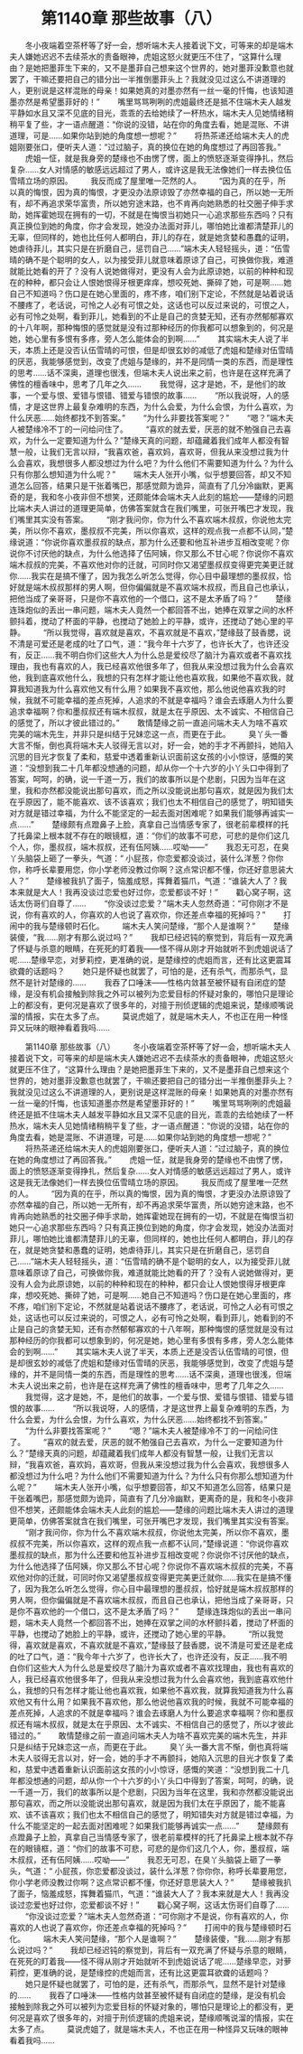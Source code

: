 # 　　第1140章 那些故事（八）
　　冬小夜端着空茶杯等了好一会，想听端木夫人接着说下文，可等来的却是端木夫人嫌她迟迟不去续茶水的责备眼神，虎姐这怒火就更压不住了，“这算什么理由？是她把墨菲生下来的，又不是墨菲自己想来这个世界的，她对墨菲没歉意也就罢了，干嘛还要把自己的错分出一半推倒墨菲头上？我就没见过这么不讲道理的人，更别说是这样混账的母亲！如果她真的对墨亦然有一丝一毫的忏悔，也该知道墨亦然是希望墨菲好的！”
　　嘴里骂骂咧咧的虎姐最终还是抵不住端木夫人越发平静如水且又深不见底的目光，乖乖的去给她续了一杯热水，端木夫人见她情绪稍稍平复了些，才一语点醒道：“你说的没错，站在你的角度去看，她是混账、不讲道理，可是……如果你站到她的角度想一想呢？”
　　将热茶递还给端木夫人的虎姐刚要张口，便听夫人道：“过过脑子，真的换位在她的角度想过了再回答我。”
　　虎姐一怔，就是我身旁的楚缘也不由愣了愣，面上的愤怒逐渐变得挣扎，然后复杂……女人对情感的敏感远远超过了男人，或许这是我无法像她们一样去换位伍雪晴立场的原因。
　　我反而成了屋里唯一茫然的人。
　　“因为真的在乎，所以真的悔恨，因为真的悔恨，才更没办法原谅毁了亦然幸福的自己，所以她一无所有，却不再追求荣华富贵，所以她穷途末路，也不肯再向她熟悉的社交圈子伸手求助，她挥霍她现在拥有的一切，不就是在悔恨当初她只一心追求那些东西吗？只有真正换位到她的角度，你才会发现，她没办法面对菲儿，哪怕她比谁都清楚菲儿的无辜，但同样的，她也比任何人都明白，菲儿的存在，就是她贪婪和愚蠢的证明，她虐待菲儿，其实只是在折磨自己，惩罚自己……”端木夫人轻轻摇头，道：“伍雪晴的确不是个聪明的女人，以为接受菲儿就意味着原谅了自己，可换做你我，难道就能比她看的开了？没有人说她做得对，更没有人会为此原谅她，以前的种种和现在的种种，都只会让人恨她恨得牙根更痒痒，想咬死她、撕碎了她，可是啊……她自己不知道吗？伤口是在她心里面的，疼不疼，咱们别下定论，不然就是站着说话不腰疼了，老话说，可怜之人必有可恨之处，这话也可以反过来说的，可恨之人，必有可怜之处啊，看到菲儿，她看到的不止是自己的贪婪无知，还有亦然郁郁寡欢的十八年啊，那种悔恨的感觉就是没有过那种经历的你我都可以想象到的，何况是她，她心里有多恨有多疼，旁人怎么能体会的到啊……”
　　其实端木夫人说了半天，本质上还是没否认伍雪晴的可恨，但是却很玄妙的减低了虎姐和楚缘对伍雪晴的厌恶，我能够感觉到，改变了虎姐与楚缘的，并不是同情一类的东西，而是理性的思考……话不深奥，道理也很浅，但端木夫人说出来之前，也许是在这样充满了佛性的檀香味中，思考了几年之久……
　　我觉得，这才是她，不，是他们的故事，一个爱与恨、爱错与恨错、错爱与错恨的故事……
　　“所以我说呀，人的感情，才是这世界上最复杂难明的东西，为什么会爱，为什么会恨，为什么喜欢，为什么厌恶……始终都找不到答案。”
　　“为什么非要找答案呢？”
　　“嗯？”端木夫人被楚缘冷不丁的一问给问住了。
　　“喜欢的就去爱，厌恶的就不勉强自己去喜欢，为什么一定要知道为什么？”楚缘天真的问题，却蕴藏着我们成年人都没有智慧一般，让我们无言以辩，“我喜欢爸，喜欢妈，喜欢哥，但我从来没想过我为什么会喜欢，我想很多人都没想过为什么吧？为什么他们不需要知道为什么？为什么只有你那么想知道为什么呢？”
　　端木夫人张开小嘴，似乎想要回答，却又不知道怎么回答，结果只是干张着嘴巴，那感觉颇为诡异，简直有了几分冷幽默，更离奇的是，我和冬小夜非但不想笑，还颇能体会端木夫人此刻的尴尬——楚缘的问题比端木夫人讲过的道理更简单，仿佛答案就含在我们嘴里，可张开嘴巴才发现，我们嘴里其实没有答案。
　　“刚才我问你，你为什么不喜欢端木叔叔，你说他太完美，所以你不喜欢，墨叔叔不完美，所以你喜欢，这样的观点我一点都不认同，”楚缘说道：“你说你喜欢墨叔叔的缺点，那为什么还要和他互补进步互相改变呢？你说你不讨厌他的缺点，为什么他选择了伍阿姨，你又那么不甘心呢？你说你不喜欢端木叔叔的完美，不喜欢他对你的迁就，可同时你又渴望墨叔叔变得更完美更迁就你……我实在是搞不懂了，因为我怎么听怎么觉得，你心目中最理想的墨叔叔，恰好就是端木叔叔那样的男人啊，但你偏偏就是不喜欢端木叔叔，而且自己也承认，把他当成了亲哥哥，只是你不喜欢他的一个借口，这不是太矛盾了吗？”
　　楚缘连珠炮似的丢出一串问题，端木夫人竟然一个都回答不出，她捧在双掌之间的水杯颤抖着，搅动了杯面的平静，也搅动了她脸上的平静，或许，还搅动了她心里的平静。
　　“所以我觉得，喜欢就是喜欢，不喜欢就是不喜欢，”楚缘鼓了鼓香腮，说不清是可爱还是老成的吐了口气，道：“我今年十六岁了，也许长大了，也许还没有，反正……我不明白你们这些大人为什么总是爱绞尽了脑汁为喜欢或者不喜欢找理由，我也有喜欢的人，我已经喜欢他很多年了，但我从来没想过我为什么会喜欢他，我到底喜欢他什么，我想的只有怎样才能让他也喜欢我，如果他不喜欢我，就算我知道我为什么喜欢他又有什么用？如果我不喜欢他，那么他说他喜欢我的时候，我就不可能幸福的差点死掉，人追求的不就是幸福吗？谁会去琢磨人为什么要追求幸福啊？你和墨叔叔还有端木叔叔，就是太在乎原因、太不诚实、不相信自己的感觉了，所以才彼此错过的。”
　　敢情楚缘之前一直追问端木夫人为啥不喜欢完美的端木先生，并非只是纠结于兄妹恋这一点，而更在于此。
　　臭丫头一番大言不惭，倒也真将端木夫人驳得无言以对，好一会，她的手才不再颤抖，她陷入沉思的目光才恢复了柔和，慈爱中透着重新认识面前这女孩的小小惊讶，感慨的笑道：“没想到我二十几年都没想通的问题，却从你一个十六岁的小丫头口中得到了答案，呵呵，的确，说一千道一万，我们的故事所以是个悲剧，只因为当年在这里，我和亦然都没能说出那句喜欢，而之所以没能说出那句喜欢，就是因为我们太在乎原因了，能不能喜欢、该不该喜欢；我们也太不相信自己的感觉了，明知错失对方就是错过幸福，为什么不能坚定的一起去面对困难呢？如果我们能够再诚实一点……”
　　楚缘颇有点蹬鼻子上脸，真拿自己当情感专家了，很老前辈模样的托了托鼻梁上根本就不存在的眼镜框，道：“你们的故事不可悲，可悲的是你们这几个人，你，墨叔叔，端木叔叔，还有伍阿姨……哎呦——”
　　我忍无可忍，在臭丫头脑袋上砸了一拳头，气道：“ 小屁孩，你恋爱都没谈过，装什么洋葱？你你你，称呼长辈要用您，你小学老师没教过你啊？这点常识都不懂，你还好意思装大人？”
　　楚缘被我扒了面子，恼羞成怒，挥舞着猫爪，气道：“谁装大人了？我本来就是大人！我再没谈过恋爱也好过你，恋爱都谈不好！”
　　戳心窝子啊，这话太伤哥们自尊了……
　　“你没谈过恋爱？”端木夫人忽然奇道：“可你刚才不是说，你有喜欢的人，你喜欢的人也说了喜欢你，你还差点幸福的死掉吗？”
　　打闹中的我与楚缘顿时石化。
　　端木夫人笑问楚缘，“那个人是谁啊？”
　　楚缘装傻，“我……刚才有那么说过吗？”
　　我却已经迟钝的察觉到，背后有一双充满了怀疑与杀意的眼睛，在死死的盯着我——怪不得从刚才开始就听不到虎姐说话了呢……楚缘早恋，对萝莉控，更准确的说，是楚缘控的虎姐而言，还有比这更震耳欲聋的话题吗？
　　她只是怀疑也就罢了，可怕的是，还有杀气，而那杀气，显然不是针对楚缘的……
　　我吞了口唾沫——性格内敛甚至被怀疑有自闭症的楚缘，是没有机会接触到除我之外可以被列为恋爱目标的怀疑对象的，哪怕只是理论上的都没有，更何况是喜欢了很多年的，对擅于刑侦逻辑的虎姐来说，楚缘顺嘴说溜的情报，实在太多了点。
　　莫说虎姐了，就是端木夫人，不也正在用一种怪异又玩味的眼神看着我吗……

　　第1140章 那些故事（八）
　　冬小夜端着空茶杯等了好一会，想听端木夫人接着说下文，可等来的却是端木夫人嫌她迟迟不去续茶水的责备眼神，虎姐这怒火就更压不住了，“这算什么理由？是她把墨菲生下来的，又不是墨菲自己想来这个世界的，她对墨菲没歉意也就罢了，干嘛还要把自己的错分出一半推倒墨菲头上？我就没见过这么不讲道理的人，更别说是这样混账的母亲！如果她真的对墨亦然有一丝一毫的忏悔，也该知道墨亦然是希望墨菲好的！”
　　嘴里骂骂咧咧的虎姐最终还是抵不住端木夫人越发平静如水且又深不见底的目光，乖乖的去给她续了一杯热水，端木夫人见她情绪稍稍平复了些，才一语点醒道：“你说的没错，站在你的角度去看，她是混账、不讲道理，可是……如果你站到她的角度想一想呢？”
　　将热茶递还给端木夫人的虎姐刚要张口，便听夫人道：“过过脑子，真的换位在她的角度想过了再回答我。”
　　虎姐一怔，就是我身旁的楚缘也不由愣了愣，面上的愤怒逐渐变得挣扎，然后复杂……女人对情感的敏感远远超过了男人，或许这是我无法像她们一样去换位伍雪晴立场的原因。
　　我反而成了屋里唯一茫然的人。
　　“因为真的在乎，所以真的悔恨，因为真的悔恨，才更没办法原谅毁了亦然幸福的自己，所以她一无所有，却不再追求荣华富贵，所以她穷途末路，也不肯再向她熟悉的社交圈子伸手求助，她挥霍她现在拥有的一切，不就是在悔恨当初她只一心追求那些东西吗？只有真正换位到她的角度，你才会发现，她没办法面对菲儿，哪怕她比谁都清楚菲儿的无辜，但同样的，她也比任何人都明白，菲儿的存在，就是她贪婪和愚蠢的证明，她虐待菲儿，其实只是在折磨自己，惩罚自己……”端木夫人轻轻摇头，道：“伍雪晴的确不是个聪明的女人，以为接受菲儿就意味着原谅了自己，可换做你我，难道就能比她看的开了？没有人说她做得对，更没有人会为此原谅她，以前的种种和现在的种种，都只会让人恨她恨得牙根更痒痒，想咬死她、撕碎了她，可是啊……她自己不知道吗？伤口是在她心里面的，疼不疼，咱们别下定论，不然就是站着说话不腰疼了，老话说，可怜之人必有可恨之处，这话也可以反过来说的，可恨之人，必有可怜之处啊，看到菲儿，她看到的不止是自己的贪婪无知，还有亦然郁郁寡欢的十八年啊，那种悔恨的感觉就是没有过那种经历的你我都可以想象到的，何况是她，她心里有多恨有多疼，旁人怎么能体会的到啊……”
　　其实端木夫人说了半天，本质上还是没否认伍雪晴的可恨，但是却很玄妙的减低了虎姐和楚缘对伍雪晴的厌恶，我能够感觉到，改变了虎姐与楚缘的，并不是同情一类的东西，而是理性的思考……话不深奥，道理也很浅，但端木夫人说出来之前，也许是在这样充满了佛性的檀香味中，思考了几年之久……
　　我觉得，这才是她，不，是他们的故事，一个爱与恨、爱错与恨错、错爱与错恨的故事……
　　“所以我说呀，人的感情，才是这世界上最复杂难明的东西，为什么会爱，为什么会恨，为什么喜欢，为什么厌恶……始终都找不到答案。”
　　“为什么非要找答案呢？”
　　“嗯？”端木夫人被楚缘冷不丁的一问给问住了。
　　“喜欢的就去爱，厌恶的就不勉强自己去喜欢，为什么一定要知道为什么？”楚缘天真的问题，却蕴藏着我们成年人都没有智慧一般，让我们无言以辩，“我喜欢爸，喜欢妈，喜欢哥，但我从来没想过我为什么会喜欢，我想很多人都没想过为什么吧？为什么他们不需要知道为什么？为什么只有你那么想知道为什么呢？”
　　端木夫人张开小嘴，似乎想要回答，却又不知道怎么回答，结果只是干张着嘴巴，那感觉颇为诡异，简直有了几分冷幽默，更离奇的是，我和冬小夜非但不想笑，还颇能体会端木夫人此刻的尴尬——楚缘的问题比端木夫人讲过的道理更简单，仿佛答案就含在我们嘴里，可张开嘴巴才发现，我们嘴里其实没有答案。
　　“刚才我问你，你为什么不喜欢端木叔叔，你说他太完美，所以你不喜欢，墨叔叔不完美，所以你喜欢，这样的观点我一点都不认同，”楚缘说道：“你说你喜欢墨叔叔的缺点，那为什么还要和他互补进步互相改变呢？你说你不讨厌他的缺点，为什么他选择了伍阿姨，你又那么不甘心呢？你说你不喜欢端木叔叔的完美，不喜欢他对你的迁就，可同时你又渴望墨叔叔变得更完美更迁就你……我实在是搞不懂了，因为我怎么听怎么觉得，你心目中最理想的墨叔叔，恰好就是端木叔叔那样的男人啊，但你偏偏就是不喜欢端木叔叔，而且自己也承认，把他当成了亲哥哥，只是你不喜欢他的一个借口，这不是太矛盾了吗？”
　　楚缘连珠炮似的丢出一串问题，端木夫人竟然一个都回答不出，她捧在双掌之间的水杯颤抖着，搅动了杯面的平静，也搅动了她脸上的平静，或许，还搅动了她心里的平静。
　　“所以我觉得，喜欢就是喜欢，不喜欢就是不喜欢，”楚缘鼓了鼓香腮，说不清是可爱还是老成的吐了口气，道：“我今年十六岁了，也许长大了，也许还没有，反正……我不明白你们这些大人为什么总是爱绞尽了脑汁为喜欢或者不喜欢找理由，我也有喜欢的人，我已经喜欢他很多年了，但我从来没想过我为什么会喜欢他，我到底喜欢他什么，我想的只有怎样才能让他也喜欢我，如果他不喜欢我，就算我知道我为什么喜欢他又有什么用？如果我不喜欢他，那么他说他喜欢我的时候，我就不可能幸福的差点死掉，人追求的不就是幸福吗？谁会去琢磨人为什么要追求幸福啊？你和墨叔叔还有端木叔叔，就是太在乎原因、太不诚实、不相信自己的感觉了，所以才彼此错过的。”
　　敢情楚缘之前一直追问端木夫人为啥不喜欢完美的端木先生，并非只是纠结于兄妹恋这一点，而更在于此。
　　臭丫头一番大言不惭，倒也真将端木夫人驳得无言以对，好一会，她的手才不再颤抖，她陷入沉思的目光才恢复了柔和，慈爱中透着重新认识面前这女孩的小小惊讶，感慨的笑道：“没想到我二十几年都没想通的问题，却从你一个十六岁的小丫头口中得到了答案，呵呵，的确，说一千道一万，我们的故事所以是个悲剧，只因为当年在这里，我和亦然都没能说出那句喜欢，而之所以没能说出那句喜欢，就是因为我们太在乎原因了，能不能喜欢、该不该喜欢；我们也太不相信自己的感觉了，明知错失对方就是错过幸福，为什么不能坚定的一起去面对困难呢？如果我们能够再诚实一点……”
　　楚缘颇有点蹬鼻子上脸，真拿自己当情感专家了，很老前辈模样的托了托鼻梁上根本就不存在的眼镜框，道：“你们的故事不可悲，可悲的是你们这几个人，你，墨叔叔，端木叔叔，还有伍阿姨……哎呦——”
　　我忍无可忍，在臭丫头脑袋上砸了一拳头，气道：“ 小屁孩，你恋爱都没谈过，装什么洋葱？你你你，称呼长辈要用您，你小学老师没教过你啊？这点常识都不懂，你还好意思装大人？”
　　楚缘被我扒了面子，恼羞成怒，挥舞着猫爪，气道：“谁装大人了？我本来就是大人！我再没谈过恋爱也好过你，恋爱都谈不好！”
　　戳心窝子啊，这话太伤哥们自尊了……
　　“你没谈过恋爱？”端木夫人忽然奇道：“可你刚才不是说，你有喜欢的人，你喜欢的人也说了喜欢你，你还差点幸福的死掉吗？”
　　打闹中的我与楚缘顿时石化。
　　端木夫人笑问楚缘，“那个人是谁啊？”
　　楚缘装傻，“我……刚才有那么说过吗？”
　　我却已经迟钝的察觉到，背后有一双充满了怀疑与杀意的眼睛，在死死的盯着我——怪不得从刚才开始就听不到虎姐说话了呢……楚缘早恋，对萝莉控，更准确的说，是楚缘控的虎姐而言，还有比这更震耳欲聋的话题吗？
　　她只是怀疑也就罢了，可怕的是，还有杀气，而那杀气，显然不是针对楚缘的……
　　我吞了口唾沫——性格内敛甚至被怀疑有自闭症的楚缘，是没有机会接触到除我之外可以被列为恋爱目标的怀疑对象的，哪怕只是理论上的都没有，更何况是喜欢了很多年的，对擅于刑侦逻辑的虎姐来说，楚缘顺嘴说溜的情报，实在太多了点。
　　莫说虎姐了，就是端木夫人，不也正在用一种怪异又玩味的眼神看着我吗……
